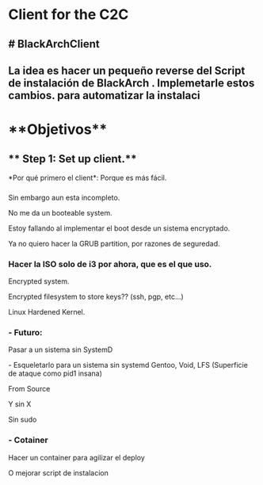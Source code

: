 <h1> Client for the C2C </h1>
<h2># BlackArchClient </h2>

<h2>La idea es hacer un pequeño reverse del Script de instalación de BlackArch
. Implemetarle estos cambios. para automatizar la instalaci
</h2>

<h1> **Objetivos** </h1>
<h2> ** Step 1: Set up client.** </h2>
*Por qué primero el client*:
 Porque es más fácil.


<h3></h3>
    <p>Sin embargo aun esta incompleto. </p>
    <p>No me da un booteable system. </p>
    <p>Estoy fallando al implementar el boot desde un sistema encryptado. </p>
    <p>Ya no quiero hacer la GRUB partition, por razones de seguredad. </p>
    
<h3> Hacer la ISO solo de i3 por ahora, que es el que uso.</h3>
    <p> Encrypted system. </p>
    <p> Encrypted filesystem to store keys?? (ssh, pgp, etc...) </p>
    <p> Linux Hardened Kernel. </p>

<h3> - Futuro: </h3>
    <p>Pasar a un sistema sin SystemD</p>
    - Esqueletarlo para un sistema sin systemd Gentoo, Void, LFS (Superficie de ataque como pid1 insana)
    <p>From Source </p>
    <p>Y sin X</p>
    <p>Sin sudo </p>
    
<h3> - Cotainer </h3>
    <p> Hacer un container para agilizar el deploy </p>
    <p> O mejorar script de instalacion </p>
